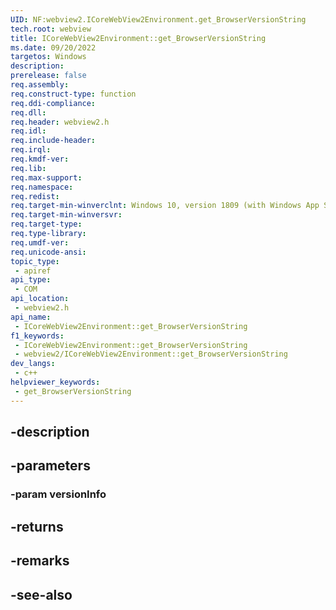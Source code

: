 ```yaml
---
UID: NF:webview2.ICoreWebView2Environment.get_BrowserVersionString
tech.root: webview
title: ICoreWebView2Environment::get_BrowserVersionString
ms.date: 09/20/2022
targetos: Windows
description: 
prerelease: false
req.assembly: 
req.construct-type: function
req.ddi-compliance: 
req.dll: 
req.header: webview2.h
req.idl: 
req.include-header: 
req.irql: 
req.kmdf-ver: 
req.lib: 
req.max-support: 
req.namespace: 
req.redist: 
req.target-min-winverclnt: Windows 10, version 1809 (with Windows App SDK 1.1 or later)
req.target-min-winversvr: 
req.target-type: 
req.type-library: 
req.umdf-ver: 
req.unicode-ansi: 
topic_type:
 - apiref
api_type:
 - COM
api_location:
 - webview2.h
api_name:
 - ICoreWebView2Environment::get_BrowserVersionString
f1_keywords:
 - ICoreWebView2Environment::get_BrowserVersionString
 - webview2/ICoreWebView2Environment::get_BrowserVersionString
dev_langs:
 - c++
helpviewer_keywords:
 - get_BrowserVersionString
---
```


## -description

## -parameters

### -param versionInfo

## -returns

## -remarks

## -see-also

